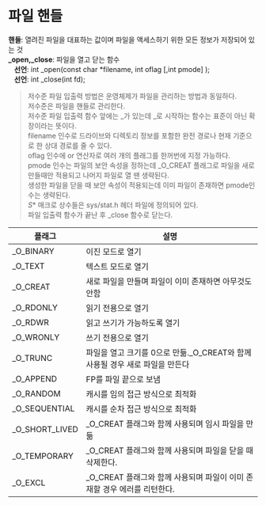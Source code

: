 # 파일 핸들
**핸들**: 열려진 파일을 대표하는 값이며 파일을 액세스하기 위한 모든 정보가 저장되어 있는 것  
**_open,_close**: 파일을 열고 닫는 함수  
&nbsp;&nbsp;&nbsp;**선언**: int _open(const char *filename, int oflag [,int pmode] );  
&nbsp;&nbsp;&nbsp;**선언**: int _close(int fd);  
> 저수준 파일 입출력 방법은 운영체제가 파일을 관리하는 방법과 동일하다.  
> 저수준은 파일을 핸들로 관리한다.  
> 저수준 파일 입출력 함수 앞에는 _가 있는데 _로 시작하는 함수는 표준이 아닌 확장이라는 뜻이다.  
> filename 인수로 드라이브와 디렉토리 정보를 포함한 완전 경로나 현재 기준으로 한 상대 경로를 줄 수 있다.    
> oflag 인수에 or 연산자로 여러 개의 플래그를 한꺼번에 지정 가능하다.   
> pmode 인수는 파일의 보안 속성을 정하는데 _O_CREAT 플래그로 파일을 새로 만들때만 적용되고 나머지 파일로 열 땐 생략된다.  
> 생성한 파일을 닫을 때 보안 속성이 적용되는데 이미 파일이 존재하면 pmode인수는 생략된다.  
>  _S_* 매크로 상수들은 sys/stat.h 헤더 파일에 정의되어 있다.  
> 파일 입출력 함수가 끝난 후 _close 함수로 닫는다.

|플래그|설명|
|----|----|
|_O_BINARY|이진 모드로 열기|
|_O_TEXT|텍스트 모드로 열기|
|_O_CREAT|새로 파일을 만들며 파일이 이미 존재하면 아무것도 안함|
|_O_RDONLY|읽기 전용으로 열기|
|_O_RDWR|읽고 쓰기가 가능하도록 열기|
|_O_WRONLY|쓰기 전용으로 열기|
|_O_TRUNC|파일을 열고 크기를 0으로 만듦._O_CREAT와 함께 사용될 경우 새로 파일을 만든다|
|_O_APPEND|FP를 파일 끝으로 보냄|
|_O_RANDOM|캐시를 임의 접근 방식으로 최적화|
|_O_SEQUENTIAL|캐시를 순차 접근 방식으로 최적화|
|_O_SHORT_LIVED|_O_CREAT 플래그와 함께 사용되며 임시 파일을 만듦|
|_O_TEMPORARY|_O_CREAT 플래그와 함께 사용되며 파일을 닫을 때 삭제한다.|
|_O_EXCL|_O_CREAT 플래그와 함께 사용되며 파일이 이미 존재할 경우 에러를 리턴한다.|


